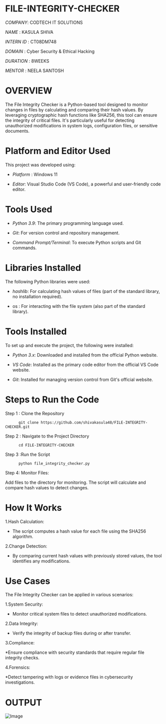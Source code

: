 # FILE-INTEGRITY-CHECKER

*COMPANY*: CODTECH IT SOLUTIONS

*NAME* : KASULA SHIVA

*INTERN ID* : CT08DM748

*DOMAIN* : Cyber Security & Ethical Hacking

*DURATION* : 8WEEKS

*MENTOR* : NEELA SANTOSH

# OVERVIEW  

The File Integrity Checker is a Python-based tool designed to monitor changes in files by calculating and comparing their hash values. By leveraging cryptographic hash functions like SHA256, this tool can ensure the integrity of critical files. It's particularly useful for detecting unauthorized modifications in system logs, configuration files, or sensitive documents.

# Platform and Editor Used

This project was developed using:

* *Platform* : Windows 11

* *Editor*: Visual Studio Code (VS Code), a powerful and user-friendly code editor.

# Tools Used

* *Python 3.9*: The primary programming language used.

* *Git*: For version control and repository management.

* *Command Prompt/Terminal*: To execute Python scripts and Git commands.

# Libraries Installed

The following Python libraries were used:

* *hashlib*: For calculating hash values of files (part of the standard library, no installation required).

* os : For interacting with the file system (also part of the standard library).

# Tools Installed

To set up and execute the project, the following were installed:

* *Python 3.x*: Downloaded and installed from the official Python website.

* *VS Code*: Installed as the primary code editor from the official VS Code website.

* *Git*: Installed for managing version control from Git's official website.


# Steps to Run the Code

Step 1 : Clone the Repository

          git clone https://github.com/shivakasula48/FILE-INTEGRITY-CHECKER.git

Step 2 : Navigate to the Project Directory

          cd FILE-INTEGRITY-CHECKER

Step 3 :Run the Script

          python file_integrity_checker.py

Step 4: Monitor Files:

Add files to the directory for monitoring.
The script will calculate and compare hash values to detect changes.

# How It Works
1.Hash Calculation:

* The script computes a hash value for each file using the SHA256 algorithm.

2.Change Detection:

* By comparing current hash values with previously stored values, the tool identifies any modifications.

# Use Cases

The File Integrity Checker can be applied in various scenarios:

1.System Security:

* Monitor critical system files to detect unauthorized modifications.

2.Data Integrity:

* Verify the integrity of backup files during or after transfer.

3.Compliance:

*Ensure compliance with security standards that require regular file integrity checks.

4.Forensics:

*Detect tampering with logs or evidence files in cybersecurity investigations.













# OUTPUT

![Image](https://github.com/user-attachments/assets/e21d7487-e55e-4b1b-8a4f-bb1836e6348e)

